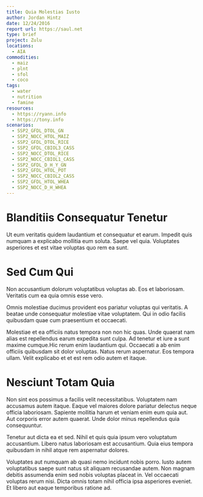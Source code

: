 ```yaml
---
title: Quia Molestias Iusto
author: Jordan Hintz
date: 12/24/2016
report url: https://saul.net
type: brief
project: Zulu
locations:
  - AIA
commodities:
  - maiz
  - plnt
  - sfol
  - coco
tags:
  - water
  - nutrition
  - famine
resources:
  - https://ryann.info
  - https://tony.info
scenarios:
  - SSP2_GFDL_DTOL_GN
  - SSP2_NOCC_HTOL_MAIZ
  - SSP2_GFDL_DTOL_RICE
  - SSP2_GFDL_CBIOL3_CASS
  - SSP2_NOCC_DTOL_RICE
  - SSP2_NOCC_CBIOL1_CASS
  - SSP2_GFDL_D_H_Y_GN
  - SSP2_GFDL_HTOL_POT
  - SSP2_NOCC_CBIOL2_CASS
  - SSP2_GFDL_HTOL_WHEA
  - SSP2_NOCC_D_H_WHEA
---
```

# Blanditiis Consequatur Tenetur
Ut eum veritatis quidem laudantium et consequatur et earum. Impedit quis numquam a explicabo mollitia eum soluta. Saepe vel quia. Voluptates asperiores et est vitae voluptas quo rem ea sunt.

# Sed Cum Qui
Non accusantium dolorum voluptatibus voluptas ab. Eos et laboriosam. Veritatis cum ea quia omnis esse vero.
 Omnis molestiae ducimus provident eos pariatur voluptas qui veritatis. A beatae unde consequatur molestiae vitae voluptatem. Qui in odio facilis quibusdam quae cum praesentium et occaecati.
 Molestiae et ea officiis natus tempora non non hic quas. Unde quaerat nam alias est repellendus earum expedita sunt culpa. Ad tenetur et iure a sunt maxime cumque.Hic rerum enim laudantium qui. Occaecati a ab enim officiis quibusdam sit dolor voluptas. Natus rerum aspernatur. Eos tempora ullam. Velit explicabo et et est rem odio autem et itaque.

# Nesciunt Totam Quia
Non sint eos possimus a facilis velit necessitatibus. Voluptatem nam accusamus autem itaque. Eaque vel maiores dolore pariatur delectus neque officia laboriosam. Sapiente mollitia harum et veniam enim eum quia aut. Aut corporis error autem quaerat. Unde dolor minus repellendus quia consequuntur.
 Tenetur aut dicta ea et sed. Nihil et quis quia ipsum vero voluptatum accusantium. Libero natus laboriosam est accusantium. Quia eius tempora quibusdam in nihil atque rem aspernatur dolores.
 Voluptates aut numquam ab quasi nemo incidunt nobis porro. Iusto autem voluptatibus saepe sunt natus sit aliquam recusandae autem. Non magnam debitis assumenda enim sed nobis voluptas placeat in. Vel occaecati voluptas rerum nisi. Dicta omnis totam nihil officia ipsa asperiores eveniet. Et libero aut eaque temporibus ratione ad.
